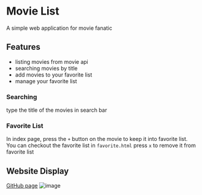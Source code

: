 # Movie List
A simple web application for movie fanatic

## Features
- listing movies from movie api
- searching movies by title
- add movies to your favorite list
- manage your favorite list

### Searching
type the title of the movies in search bar
### Favorite List
In index page, press the `+` button on the movie to keep it into favorite list.
You can checkout the favorite list in `favorite.html`
press `x` to remove it from favorite list

## Website Display
 [GitHub page](https://smallpaes.github.io/my-movie-list/)
 ![image](https://drive.google.com/uc?export=view&id=1Ol_IEz0btgo4NutnDKO0MvdXvIBGq7Vh)